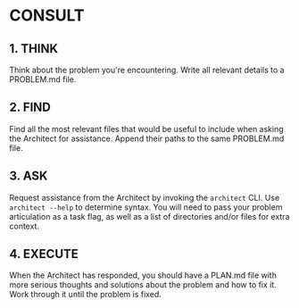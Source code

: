 # CONSULT

## 1. THINK
Think about the problem you're encountering. Write all relevant details to a PROBLEM.md file.

## 2. FIND
Find all the most relevant files that would be useful to include when asking the Architect for assistance. Append their paths to the same PROBLEM.md file.

## 3. ASK
Request assistance from the Architect by invoking the `architect` CLI. Use `architect --help` to determine syntax. You will need to pass your problem articulation as a task flag, as well as a list of directories and/or files for extra context.

## 4. EXECUTE
When the Architect has responded, you should have a PLAN.md file with more serious thoughts and solutions about the problem and how to fix it. Work through it until the problem is fixed.

